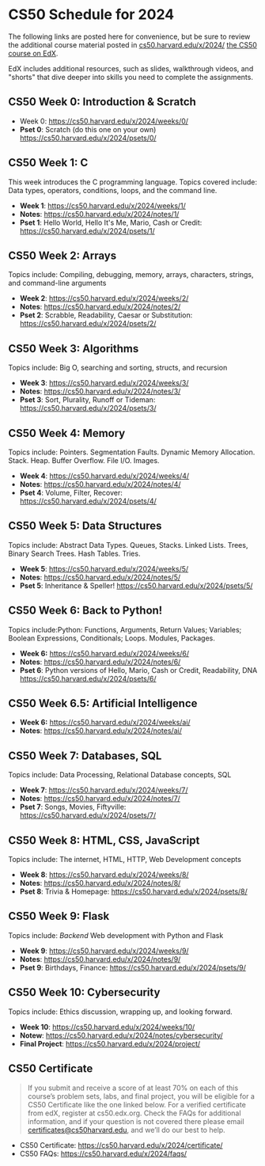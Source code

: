 # CS50 Schedule for 2024


The following links are posted here for convenience, but be sure to
review the additional course material posted in [cs50.harvard.edu/x/2024/](https://cs50.harvard.edu/x/2024/)
[the CS50 course on EdX](https://cs50.edx.org/).

EdX includes additional resources, such as slides, walkthrough videos, and
"shorts" that dive deeper into skills you need to complete the assignments.

## CS50 Week 0: Introduction & Scratch

- Week 0: https://cs50.harvard.edu/x/2024/weeks/0/
- **Pset 0**: Scratch (do this one on your own) https://cs50.harvard.edu/x/2024/psets/0/

## CS50 Week 1: C

This week introduces the C programming language. Topics covered include: Data types, operators, conditions, loops, and the command line.

- **Week 1**: https://cs50.harvard.edu/x/2024/weeks/1/
- **Notes**: https://cs50.harvard.edu/x/2024/notes/1/
- **Pset 1**: Hello World, Hello It's Me, Mario, Cash or Credit: https://cs50.harvard.edu/x/2024/psets/1/


## CS50 Week 2: Arrays

Topics include: Compiling, debugging, memory, arrays, characters, strings,
and command-line arguments

- **Week 2**: https://cs50.harvard.edu/x/2024/weeks/2/
- **Notes**: https://cs50.harvard.edu/x/2024/notes/2/
- **Pset 2**: Scrabble, Readability, Caesar or Substitution: https://cs50.harvard.edu/x/2024/psets/2/


## CS50 Week 3: Algorithms

Topics include: Big O, searching and sorting, structs, and recursion

- **Week 3**: https://cs50.harvard.edu/x/2024/weeks/3/
- **Notes**: https://cs50.harvard.edu/x/2024/notes/3/
- **Pset 3**: Sort, Plurality, Runoff or Tideman: https://cs50.harvard.edu/x/2024/psets/3/

## CS50 Week 4: Memory

Topics include: Pointers. Segmentation Faults. Dynamic Memory Allocation. Stack. Heap. Buffer Overflow. File I/O. Images.

- **Week 4**: https://cs50.harvard.edu/x/2024/weeks/4/
- **Notes**: https://cs50.harvard.edu/x/2024/notes/4/
- **Pset 4**: Volume, Filter, Recover: https://cs50.harvard.edu/x/2024/psets/4/

## CS50 Week 5: Data Structures

Topics include: Abstract Data Types. Queues, Stacks. Linked Lists. Trees, Binary Search Trees. Hash Tables. Tries.

- **Week 5**: https://cs50.harvard.edu/x/2024/weeks/5/
- **Notes**: https://cs50.harvard.edu/x/2024/notes/5/
- **Pset 5**: Inheritance & Speller! https://cs50.harvard.edu/x/2024/psets/5/

## CS50 Week 6: Back to Python!

Topics include:Python: Functions, Arguments, Return Values; Variables; Boolean Expressions, Conditionals; Loops. Modules, Packages.

- **Week 6:** https://cs50.harvard.edu/x/2024/weeks/6/
- **Notes**: https://cs50.harvard.edu/x/2024/notes/6/
- **Pset 6**: Python versions of Hello, Mario, Cash or Credit, 
  Readability, DNA https://cs50.harvard.edu/x/2024/psets/6/

## CS50 Week 6.5: Artificial Intelligence 

- **Week 6:** https://cs50.harvard.edu/x/2024/weeks/ai/
- **Notes**: https://cs50.harvard.edu/x/2024/notes/ai/

## CS50 Week 7: Databases, SQL

Topics include: Data Processing, Relational Database concepts, SQL

- **Week 7**: https://cs50.harvard.edu/x/2024/weeks/7/
- **Notes**: https://cs50.harvard.edu/x/2024/notes/7/
- **Pset 7**: Songs, Movies, Fiftyville: https://cs50.harvard.edu/x/2024/psets/7/

## CS50 Week 8: HTML, CSS, JavaScript

Topics include: The internet, HTML, HTTP, Web Development concepts

- **Week 8**: https://cs50.harvard.edu/x/2024/weeks/8/
- **Notes**: https://cs50.harvard.edu/x/2024/notes/8/
- **Pset 8**: Trivia & Homepage: https://cs50.harvard.edu/x/2024/psets/8/


## CS50 Week 9: Flask

Topics include: *Backend* Web development with Python and Flask

- **Week 9**: https://cs50.harvard.edu/x/2024/weeks/9/
- **Notes**: https://cs50.harvard.edu/x/2024/notes/9/
- **Pset 9**: Birthdays, Finance: https://cs50.harvard.edu/x/2024/psets/9/

## CS50 Week 10: Cybersecurity

Topics include: Ethics discussion, wrapping up, and looking forward.

- **Week 10**: https://cs50.harvard.edu/x/2024/weeks/10/
- **Notew**: https://cs50.harvard.edu/x/2024/notes/cybersecurity/
- **Final Project**: https://cs50.harvard.edu/x/2024/project/

## CS50 Certificate

> If you submit and receive a score of at least 70% on each of this course’s
> problem sets, labs, and final project, you will be eligible for a CS50
> Certificate like the one linked below. For a verified certificate from 
> edX, register at cs50.edx.org. Check the FAQs for additional information,
> and if your question is not covered there please email
> certificates@cs50harvard.edu, and we’ll do our best to help.

- CS50 Certificate: https://cs50.harvard.edu/x/2024/certificate/
- CS50 FAQs: https://cs50.harvard.edu/x/2024/faqs/

